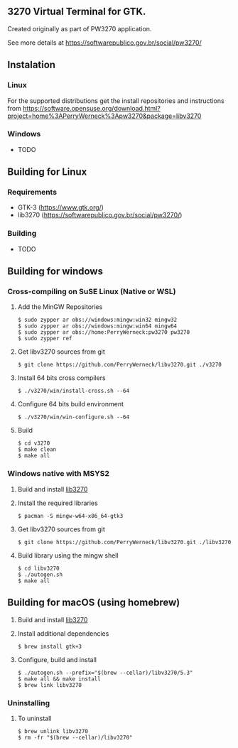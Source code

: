 ## 3270 Virtual Terminal for GTK.

Created originally as part of PW3270 application.

See more details at https://softwarepublico.gov.br/social/pw3270/

## Instalation

### Linux

For the supported distributions get the install repositories and instructions from https://software.opensuse.org/download.html?project=home%3APerryWerneck%3Apw3270&package=libv3270

### Windows

 * TODO

## Building for Linux

### Requirements

 * GTK-3 (https://www.gtk.org/)
 * lib3270 (https://softwarepublico.gov.br/social/pw3270/)

### Building

 * TODO


## Building for windows

### Cross-compiling on SuSE Linux (Native or WSL)

1. Add the MinGW Repositories

	```
	$ sudo zypper ar obs://windows:mingw:win32 mingw32
	$ sudo zypper ar obs://windows:mingw:win64 mingw64
	$ sudo zypper ar obs://home:PerryWerneck:pw3270 pw3270
	$ sudo zypper ref
	```

2. Get libv3270 sources from git

	```
	$ git clone https://github.com/PerryWerneck/libv3270.git ./v3270
	```

3. Install 64 bits cross compilers

	```
	$ ./v3270/win/install-cross.sh --64
	```

4. Configure 64 bits build environment

	```
	$ ./v3270/win/win-configure.sh --64
	```

5. Build

	```
	$ cd v3270
	$ make clean
	$ make all
	```

### Windows native with MSYS2

1. Build and install [lib3270](../../../lib3270)

2. Install the required libraries

	```
	$ pacman -S mingw-w64-x86_64-gtk3
	```

2. Get libv3270 sources from git

	```
	$ git clone https://github.com/PerryWerneck/libv3270.git ./libv3270
	```

4. Build library using the mingw shell

	```
	$ cd libv3270
	$ ./autogen.sh
	$ make all
	```

## Building for macOS (using homebrew)

1. Build and install [lib3270](../../../lib3270)

2. Install additional dependencies

	```shell
	$ brew install gtk+3
	```

3. Configure, build and install

	```shell
	$ ./autogen.sh --prefix="$(brew --cellar)/libv3270/5.3"
	$ make all && make install
	$ brew link libv3270
	```

### Uninstalling

1. To uninstall

	```shell
	$ brew unlink libv3270
	$ rm -fr "$(brew --cellar)/libv3270"
	```

